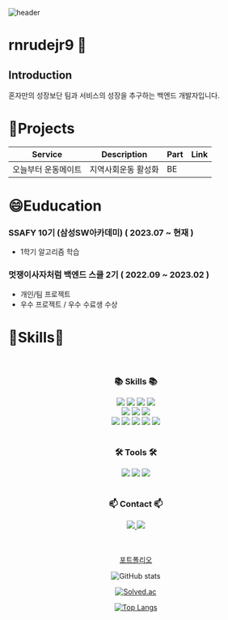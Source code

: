 ![header](https://capsule-render.vercel.app/api?type=waving&color=gradient&height=300&section=header&text=안녕하세요&fontSize=70)

# rnrudejr9 👋

## Introduction
혼자만의 성장보단 팀과 서비스의 성장을 추구하는 백엔드 개발자입니다.

# 🎨Projects

| Service | Description | Part | Link |
| --- | --- | --- | --- |
| 오늘부터 운동메이트 | 지역사회운동 활성화 | BE | |

# 😄Euducation

### SSAFY 10기 (삼성SW아카데미) ( 2023.07 ~ 현재 )

- 1학기 알고리즘 학습

### 멋쟁이사자처럼 백엔드 스쿨 2기 ( 2022.09 ~ 2023.02 )

- 개인/팀 프로젝트
- 우수 프로젝트 / 우수 수료생 수상






# 🌱Skills🌱


<div align=center>
	<br/>
	<h3>📚 Skills 📚</h3>
	<img src="https://img.shields.io/badge/Java-007396?style=flat&logo=java&logoColor=white" />
	<img src="https://img.shields.io/badge/Spring-6DB33F?style=flat&logo=Spring&logoColor=white" />
	<img src="https://img.shields.io/badge/MySQL-4479A1?style=flat&logo=mysql&logoColor=white" />
	<img src="https://img.shields.io/badge/GitHub-181717?style=flat&logo=GitHub&logoColor=white" />
	<br/>
	<img src="https://img.shields.io/badge/Python-3776AB?style=flat&logo=Python&logoColor=white" />
	<img src="https://img.shields.io/badge/VueJS-4FC08D?style=flat&logo=vuedotjs&logoColor=white" />
	<img src="https://img.shields.io/badge/AWS-232F3E?style=flat&logo=AmazonAWS&logoColor=white" />
	<br/>
	<img src="https://img.shields.io/badge/HTML5-E34F26?style=flat&logo=HTML5&logoColor=white" />
	<img src="https://img.shields.io/badge/CSS3-1572B6?style=flat&logo=CSS3&logoColor=white" />
	<img src="https://img.shields.io/badge/JavaScript-F7DF1E?style=flat&logo=JavaScript&logoColor=white" />
	<img src="https://img.shields.io/badge/jQuery-0769AD?style=flat&logo=jQuery&logoColor=white" />
	<img src="https://img.shields.io/badge/Bootstrap-7952B3?style=flat&logo=Bootstrap&logoColor=white" />
	<br/><br/>
	<h3>🛠 Tools 🛠</h3>
	<img src="https://img.shields.io/badge/IntelliJ-000000?style=flat&logo=intellijidea&logoColor=white" />
	<img src="https://img.shields.io/badge/Slack-4A154B?style=flat&logo=slack&logoColor=white" />
	<img src="https://img.shields.io/badge/Notion-000000?style=flat&logo=notion&logoColor=white" />
	<br/><br/>
	<h3>📫 Contact 📫</h3>
	<a href="https://koopi.tistory.com">
		<img src="https://img.shields.io/badge/Blog-FF9800?style=flat&logo=Blogger&logoColor=white" />
	</a>
	<a href="mailto:rnrudejr9@gmail.com">
		<img src="https://img.shields.io/badge/Mail-30B980?style=flat&logo=Gmail&logoColor=white" />
	</a>
</div>
<br/><br/>

<div align="center">


<a href="https://rnrudejr9.github.io">포트폴리오</a>
  
![GitHub stats](https://github-readme-stats.vercel.app/api?username=rnrudejr9&show_icons=true)

<!--
**rnrudejr9/rnrudejr9** is a ✨ _special_ ✨ repository because its `README.md` (this file) appears on your GitHub profile.

Here are some ideas to get you started:

- 🔭 I’m currently working on ...
- 🌱 I’m currently learning ...
- 👯 I’m looking to collaborate on ...
- 🤔 I’m looking for help with ...
- 💬 Ask me about ...
- 📫 How to reach me: ...
- 😄 Pronouns: ...
- ⚡ Fun fact: ...
-->



[![Solved.ac](http://mazassumnida.wtf/api/generate_badge?boj=rnrudejr9)](https://solved.ac/profile/rnrudejr9)


[![Top Langs](https://github-readme-stats.vercel.app/api/top-langs/?username=rnrudejr9)](https://github.com/rnrudejr9/github-readme-stats)

</div>



